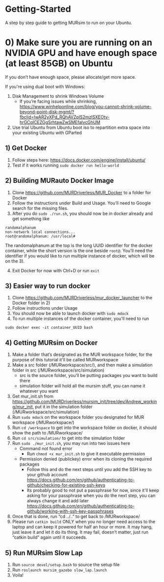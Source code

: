 # Getting-Started
A step by step guide to getting MURsim to run on your Ubuntu.

# 0) Make sure you are running on an NVIDIA GPU and have enough space (at least 85GB) on Ubuntu
If you don’t have enough space, please allocate/get more space.

If you're using dual boot with Windows:
1. Disk Management to shrink Windows Volume
   - If you’re facing issues while shrinking, https://www.winhelponline.com/blog/you-cannot-shrink-volume-beyond-point-disk-mgmt/?fbclid=IwAR2yXPd_RQhAVZplS2mzlSXEOtv-hrGCqICEZGgSrhtawZwSMEfaIvcGhUM
2. Use trial Ubuntu from Ubuntu boot iso to repartition extra space into your existing Ubuntu with GParted

## 1) Get Docker
1. Follow steps here: https://docs.docker.com/engine/install/ubuntu/
2. Test if it works running `sudo docker run hello-world`

## 2) Building MURauto Docker Image
1. Clone https://github.com/MURDriverless/MUR_Docker to a folder for Docker
2. Follow the instructions under Build and Usage. You'll need to Google search for the missing files.
3. After you do `sudo ./run.sh`, you should now be in docker already and get something like
```
randomalphanum
non-network local connections...
root@randomalphanum: /usr/local#
```

The randomalphanum at the top is the long UUID identifier for the docker container, while the short version is the one beside `root@`. You'll need the identifier if you would like to run multiple instance of docker, which will be on the 3).

4. Exit Docker for now with Ctrl+D or run `exit`

## 3) Easier way to run docker
1. Clone https://github.com/MURDriverless/mur_docker_launcher to the Docker folder in 2)
2. Follow instructions under Usage
3. You should now be able to launch docker with `sudo mdock`
4. To run multiple instances of the docker container, you'll need to run
```
sudo docker exec -it container_UUID bash
```

## 4) Getting MURsim on Docker
1. Make a folder that’s designated as the MUR workspace folder, for the purpose of this tutorial it'll be called MURworkspace
2. Make a src folder (/MURworkspace/src/), and then make a simulation folder in src (/MURworkspace/src/simulation)
   - src is the source folder, you’ll be putting packages you want to build there
   - simulation folder will hold all the mursim stuff, you can name it whatever you want
3. Get mur_init.sh from https://github.com/MURDriverless/mursim_init/tree/dev/Andrew_working/mur_init, put it in the simulation folder (/MURworkspace/src/simulation)
4. Run `sudo mdock` on the workspace folder you designated for MUR workspace (/MURworkspace/)
5. Run `cd /workspace` to get into the workspace folder on docker, it should show the path to /MURworkspace/
6. Run `cd src/simulation/` to get into the simulation folder
7. Run `sudo ./mur_init.sh`, you may run into two issues here
   - Command not found error
     - Run `chmod +x mur_init.sh` to give it executable permission
   - Permission denied (publickey) error when its cloning the required packages
     - Follow this and do the next steps until you add the SSH key to your github account https://docs.github.com/en/github/authenticating-to-github/checking-for-existing-ssh-keys
     - Its probably good to not put a passphrase for now, since it'll keep asking for your passphrase when you do the next step, you can always change it and add later https://docs.github.com/en/github/authenticating-to-github/working-with-ssh-key-passphrases
8. Once that is done, run “cd ../..” to get back to /MURworkspace/
9. Please run `catkin build` ONLY when you no longer need access to the laptop and can keep it powered for half an hour or more. It may hang, just leave it and let it do its thing. It may fail, doesn’t matter, just run “catkin build” again until it succeeds.

## 5) Run MURsim Slow Lap
1. Run `source devel/setup.bash` to source the setup file
2. Run `roslaunch mursim_gazebo slow_lap.launch`
3. Voila! 
